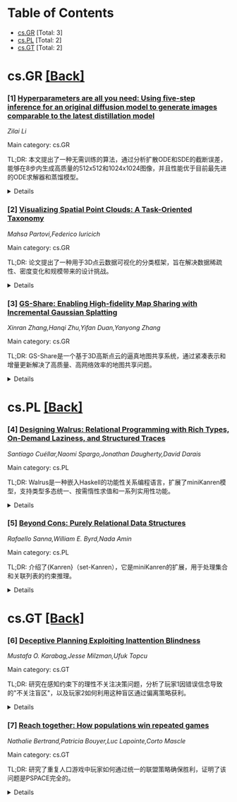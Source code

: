<div id=toc></div>

# Table of Contents

- [cs.GR](#cs.GR) [Total: 3]
- [cs.PL](#cs.PL) [Total: 2]
- [cs.GT](#cs.GT) [Total: 2]


<div id='cs.GR'></div>

# cs.GR [[Back]](#toc)

### [1] [Hyperparameters are all you need: Using five-step inference for an original diffusion model to generate images comparable to the latest distillation model](https://arxiv.org/abs/2510.02390)
*Zilai Li*

Main category: cs.GR

TL;DR: 本文提出了一种无需训练的算法，通过分析扩散ODE和SDE的截断误差，能够在8步内生成高质量的512x512和1024x1024图像，并且性能优于目前最先进的ODE求解器和蒸馏模型。


<details>
  <summary>Details</summary>
Motivation: 扩散模型是目前最先进的生成模型，但其生成过程通常需要大量迭代步骤。本研究旨在通过分析扩散ODE和SDE的截断误差，设计一种高效且无需额外训练的生成算法。

Method: 基于扩散ODE和SDE的截断误差分析，提出了一种无需训练的算法，能够在8步内生成高分辨率图像，并支持灵活的引导尺度。

Result: 在COCO 2014、COCO 2017和LAION数据集上验证，该算法在8步内的FID性能分别为15.7、22.35和17.52，优于DPM++2m和AMED插件求解器。此外，5步推理的性能也与当前最先进的方法相当。

Conclusion: 该算法无需额外训练即可高效生成高质量图像，性能优于现有方法，展示了扩散模型在高效生成方面的潜力。

Abstract: The diffusion model is a state-of-the-art generative model that generates an
image by applying a neural network iteratively. Moreover, this generation
process is regarded as an algorithm solving an ordinary differential equation
or a stochastic differential equation. Based on the analysis of the truncation
error of the diffusion ODE and SDE, our study proposes a training-free
algorithm that generates high-quality 512 x 512 and 1024 x 1024 images in eight
steps, with flexible guidance scales. To the best of my knowledge, our
algorithm is the first one that samples a 1024 x 1024 resolution image in 8
steps with an FID performance comparable to that of the latest distillation
model, but without additional training. Meanwhile, our algorithm can also
generate a 512 x 512 image in 8 steps, and its FID performance is better than
the inference result using state-of-the-art ODE solver DPM++ 2m in 20 steps. We
validate our eight-step image generation algorithm using the COCO 2014, COCO
2017, and LAION datasets. And our best FID performance is 15.7, 22.35, and
17.52. While the FID performance of DPM++2m is 17.3, 23.75, and 17.33. Further,
it also outperforms the state-of-the-art AMED-plugin solver, whose FID
performance is 19.07, 25.50, and 18.06. We also apply the algorithm in
five-step inference without additional training, for which the best FID
performance in the datasets mentioned above is 19.18, 23.24, and 19.61,
respectively, and is comparable to the performance of the state-of-the-art AMED
Pulgin solver in eight steps, SDXL-turbo in four steps, and the
state-of-the-art diffusion distillation model Flash Diffusion in five steps. We
also validate our algorithm in synthesizing 1024 * 1024 images within 6 steps,
whose FID performance only has a limited distance to the latest distillation
algorithm. The code is in repo:
https://github.com/TheLovesOfLadyPurple/Hyperparameters-are-all-you-need

</details>


### [2] [Visualizing Spatial Point Clouds: A Task-Oriented Taxonomy](https://arxiv.org/abs/2510.02651)
*Mahsa Partovi,Federico Iuricich*

Main category: cs.GR

TL;DR: 论文提出了一种用于3D点云数据可视化的分类框架，旨在解决数据稀疏性、密度变化和规模带来的设计挑战。


<details>
  <summary>Details</summary>
Motivation: 3D点云数据可视化在自动驾驶导航、环境监测等领域至关重要，但现有技术在系统性映射可视化技术与分析目标之间存在差距。

Method: 论文分析了几十年来点云可视化设计的选择，并提出了一种分类法，将设计选择与数据类型、用户目标和可视化技术联系起来。

Result: 通过结构化可视化策略，论文提供了一个更有效、可解释且以用户为中心的可视化技术框架。

Conclusion: 该分类框架为现代应用中点云可视化技术的进一步发展和优化奠定了基础。

Abstract: The visualization of 3D point cloud data is essential in fields such as
autonomous navigation, environmental monitoring, and disaster response, where
tasks like object recognition, structural analysis, and spatiotemporal
exploration rely on clear and effective visual representation. Despite
advancements in AI-driven processing, visualization remains a critical tool for
interpreting complex spatial datasets. However, designing effective point cloud
visualizations presents significant challenges due to the sparsity, density
variations, and scale of the data. In this work, we analyze the design space of
spatial point cloud visualization, highlighting a gap in systematically mapping
visualization techniques to analytical objectives. We introduce a taxonomy that
categorizes four decades of visualization design choices, linking them to
fundamental challenges in modern applications. By structuring visualization
strategies based on data types, user objectives, and visualization techniques,
our framework provides a foundation for advancing more effective,
interpretable, and user-centered visualization techniques.

</details>


### [3] [GS-Share: Enabling High-fidelity Map Sharing with Incremental Gaussian Splatting](https://arxiv.org/abs/2510.02884)
*Xinran Zhang,Hanqi Zhu,Yifan Duan,Yanyong Zhang*

Main category: cs.GR

TL;DR: GS-Share是一个基于3D高斯点云的逼真地图共享系统，通过紧凑表示和增量更新解决了高质量、高网络效率的地图共享问题。


<details>
  <summary>Details</summary>
Motivation: 构建和共享3D地图对自动驾驶和增强现实等应用至关重要，但现有方法在高保真度、持续更新和网络效率方面仍有不足。

Method: GS-Share采用锚点基础的全局地图构建、虚拟图像增强和增量地图更新为核心技术。

Result: GS-Share在PSNR、LPIPS和Depth L1指标上分别提升了11%、22%和74%，同时减少了36%的地图传输开销。

Conclusion: GS-Share通过紧凑表示和高效更新机制，显著提升了3D地图共享的保真度和网络效率。

Abstract: Constructing and sharing 3D maps is essential for many applications,
including autonomous driving and augmented reality. Recently, 3D Gaussian
splatting has emerged as a promising approach for accurate 3D reconstruction.
However, a practical map-sharing system that features high-fidelity, continuous
updates, and network efficiency remains elusive. To address these challenges,
we introduce GS-Share, a photorealistic map-sharing system with a compact
representation. The core of GS-Share includes anchor-based global map
construction, virtual-image-based map enhancement, and incremental map update.
We evaluate GS-Share against state-of-the-art methods, demonstrating that our
system achieves higher fidelity, particularly for extrapolated views, with
improvements of 11%, 22%, and 74% in PSNR, LPIPS, and Depth L1, respectively.
Furthermore, GS-Share is significantly more compact, reducing map transmission
overhead by 36%.

</details>


<div id='cs.PL'></div>

# cs.PL [[Back]](#toc)

### [4] [Designing Walrus: Relational Programming with Rich Types, On-Demand Laziness, and Structured Traces](https://arxiv.org/abs/2510.02579)
*Santiago Cuéllar,Naomi Spargo,Jonathan Daugherty,David Darais*

Main category: cs.PL

TL;DR: Walrus是一种嵌入Haskell的功能性关系编程语言，扩展了miniKanren模型，支持类型多态统一、按需惰性求值和一系列实用性功能。


<details>
  <summary>Details</summary>
Motivation: 旨在通过扩展miniKanren模型并提供实用性功能，如Haskell Generics和结构化调试跟踪，以支持实际开发需求。

Method: 利用Haskell Generics减少样板代码，支持类型多态统一和按需惰性求值，并优化产品类型的用户体验。

Result: 成功设计并实现了Walrus，通过双向编译器开发经验验证了其设计决策的合理性。

Conclusion: Walrus通过结合理论扩展和实践优化，为功能性关系编程提供了实用的解决方案，并总结了设计中遇到的常见挑战。

Abstract: We present Walrus, a functional relational programming language embedded in
Haskell that extends the miniKanren model with type-polymorphic unification,
on-demand laziness, and a range of usability features aimed at practical
development. These include use of Haskell Generics for boilerplate reduction,
structured debugging traces, and ergonomic support for product types. We
describe the design and implementation of Walrus through the lens of our
experience developing bidirectional compilers, and reflect on key design
decisions and recurring usability challenges encountered in practice.

</details>


### [5] [Beyond Cons: Purely Relational Data Structures](https://arxiv.org/abs/2510.03170)
*Rafaello Sanna,William E. Byrd,Nada Amin*

Main category: cs.PL

TL;DR: 介绍了{Kanren}（set-Kanren），它是miniKanren的扩展，用于处理集合和关联列表的约束推理。


<details>
  <summary>Details</summary>
Motivation: 为了解决传统方法在描述集合时依赖结构编码和急切搜索的问题，提高抽象数据操作的表达能力和运行效率。

Method: 引入了一流的集合对象、功能完整的集合理论约束家族，以及针对关联列表的新约束。

Result: 增强了程序的表达能力和操作行为，特别是在处理抽象数据（如解释器）时，支持基于内容的集合等式和有限失败。

Conclusion: 通过设计和实现{Kanren}，展示了其在约束启用的miniKanren系统中的有效性，并通过示例进行了说明。

Abstract: We present {Kanren} (read: set-Kanren), an extension to miniKanren with
constraints for reasoning about sets and association lists. {Kanren} includes
first-class set objects, a functionally complete family of set-theoretic
constraints (including membership, union, and disjointedness), and new
constraints for reasoning about association lists with shadowing and scoped
lookup. These additions allow programmers to describe collections declaratively
and lazily, without relying on structural encodings and eager search over
representation spaces. The result is improved expressiveness and operational
behavior in programs that manipulate abstract data -- particularly interpreters
-- by supporting set equality based on contents, enabling finite failure. We
describe the design and implementation of {Kanren} in a constraint-enabled
miniKanren system and illustrate its use in representative examples.

</details>


<div id='cs.GT'></div>

# cs.GT [[Back]](#toc)

### [6] [Deceptive Planning Exploiting Inattention Blindness](https://arxiv.org/abs/2510.02714)
*Mustafa O. Karabag,Jesse Milzman,Ufuk Topcu*

Main category: cs.GT

TL;DR: 研究在感知约束下的理性不关注决策问题，分析了玩家1因错误信念导致的"不关注盲区"，以及玩家2如何利用这种盲区通过偏离策略获利。


<details>
  <summary>Details</summary>
Motivation: 探讨在感知约束下，智能体因错误信念或他者模型而导致的"不关注盲区"现象及其对决策的影响。

Method: 将感知约束建模为在线传感器选择问题，提出一种基于价值加权的目标函数用于传感器选择，设计贪婪算法进行优化，并开发了一种短视决策算法供玩家2利用玩家1的错误信念。

Result: 当玩家2不偏离预设策略时，目标函数提供了玩家1信息不完全下的预期价值损失上限；数值实验表明玩家1持续选择符合其先验的传感器，导致玩家2可以系统性利用其不关注。

Conclusion: 研究揭示了感知约束和错误先验如何影响决策，玩家2可以通过策略性偏离获益，强调了在信息不完全环境中信念修正的重要性。

Abstract: We study decision-making with rational inattention in settings where agents
have perception constraints. In such settings, inaccurate prior beliefs or
models of others may lead to inattention blindness, where an agent is unaware
of its incorrect beliefs. We model this phenomenon in two-player zero-sum
stochastic games, where Player 1 has perception constraints and Player 2
deceptively deviates from its security policy presumed by Player 1 to gain an
advantage. We formulate the perception constraints as an online sensor
selection problem, develop a value-weighted objective function for sensor
selection capturing rational inattention, and propose the greedy algorithm for
selection under this monotone objective function. When Player 2 does not
deviate from the presumed policy, this objective function provides an upper
bound on the expected value loss compared to the security value where Player 1
has perfect information of the state. We then propose a myopic decision-making
algorithm for Player 2 to exploit Player 1's beliefs by deviating from the
presumed policy and, thereby, improve upon the security value. Numerical
examples illustrate how Player 1 persistently chooses sensors that are
consistent with its priors, allowing Player 2 to systematically exploit its
inattention.

</details>


### [7] [Reach together: How populations win repeated games](https://arxiv.org/abs/2510.02984)
*Nathalie Bertrand,Patricia Bouyer,Luc Lapointe,Corto Mascle*

Main category: cs.GT

TL;DR: 研究了重复人口游戏中玩家如何通过统一的联盟策略确保胜利，证明了该问题是PSPACE完全的。


<details>
  <summary>Details</summary>
Motivation: 探讨重复游戏中玩家如何在任意人口规模下通过统一的联盟策略确保胜利，即满足可达性目标。

Method: 使用代数工具，构建有限半群来总结策略，并基于半群中特定元素的存在性表征获胜策略。

Result: 证明了问题可以在多项式空间内解决，并通过匹配复杂度下界确认其为PSPACE完全问题。

Conclusion: 重复人口游戏中可达性目标的问题是PSPACE完全的，为相关问题提供了理论上的复杂性边界。

Abstract: In repeated games, players choose actions concurrently at each step. We
consider a parameterized setting of repeated games in which the players form a
population of an arbitrary size. Their utility functions encode a reachability
objective. The problem is whether there exists a uniform coalition strategy for
the players so that they are sure to win independently of the population size.
We use algebraic tools to show that the problem can be solved in polynomial
space. First we exhibit a finite semigroup whose elements summarize strategies
over a finite interval of population sizes. Then, we characterize the existence
of winning strategies by the existence of particular elements in this
semigroup. Finally, we provide a matching complexity lower bound, to conclude
that repeated population games with reachability objectives are
PSPACE-complete.

</details>
